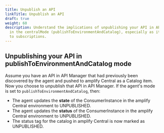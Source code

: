 ```yaml
---
title: Unpublish an API
linkTitle: Unpublish an API
draft: true
weight: 60
description: Understand the implications of unpublishing your API in API Manager
  in the centralMode (publishToEnvironmentAndCatalog), especially as it relates
  to subscriptions.
---
```

## Unpublishing your API in publishToEnvironmentAndCatalog mode

Assume you have an API in API Manager that had previously been discovered by the agent and pushed to amplify Central as a Catalog item. Now you choose to unpublish that API in API Manager. If the agent's mode is set to `publishToEnvironmentAndCatalog`, then:

* The agent updates the **state** of the ConsumerInstance in the amplify Central environment to UNPUBLISHED.
* The agent updates the **status** of the ConsumerInstance in the amplify Central environment to UNPUBLISHED.
* The status tag for the catalog in amplify Central is now marked as UNPUBLISHED.

